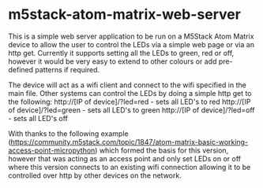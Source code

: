 # m5stack-atom-matrix-web-server

This is a simple web server application to be run on a M5Stack Atom Matrix device to allow the user to control the LEDs via a simple web page or via an http get.  Currently it supports setting all the LEDs to green, red or off, however it would be very easy to extend to other colours or add pre-defined patterns if required.

The device will act as a wifi client and connect to the wifi specified in the main file.  Other systems can control the LEDs by doing a simple http get to the following:
  http://[IP of device]/?led=red    - sets all LED's to red
  http://[IP of device]/?led=green  - sets all LED's to green
  http://[IP of device]/?led=off    - sets all LED's off

With thanks to the following example (https://community.m5stack.com/topic/1847/atom-matrix-basic-working-access-point-micropython) which formed the basis for this version, however that was acting as an access point and only set LEDs on or off where this version connects to an existing wifi connection allowing it to be controlled over http by other devices on the network. 
